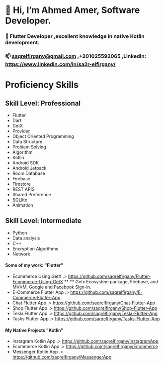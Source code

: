 #  👋 Hi, I’m Ahmed Amer, Software Developer.
### 👀 Flutter Developer ,excellent knowledge in native Kotlin development.
### 📫 saqrelfirgany@gmail.com ,+201025592065 ,LinkedIn: https://www.linkedin.com/in/sa2r-elfirgany/
 
# Proficiency Skills
## Skill Level: Professional

- Flutter 
- Dart
- GetX
- Provider
- Object Oriented Programming
- Data Structure
- Problem Solving
- Algorithm
- Kotlin
- Android SDK
- Android Jetpack
- Room Database
- Firebase
- Firestore
- REST APIS
- Shared Preference
- SQLlite
- Animation

## Skill Level: Intermediate
- Python
- Data analysis
- C++
- Encryption Algorithms
- Network


#### Some of my work: "Flutter"

- Ecommerce Using GetX .> https://github.com/saqrelfirgany/Flutter-Ecommerce-Using-GetX
** ** Getx Ecosystem package, Firebase, and MVVM, Google and Facebook Sign-in.
- E-Commerce Flutter App .> https://github.com/saqrelfirgany/E-Commerce-Flutter-App
- Chat Flutter App .> https://github.com/saqrelfirgany/Chat-Flutter-App
- Shop Flutter App .> https://github.com/saqrelfirgany/Shop-Flutter-App
- Tesla Flutter App .> https://github.com/saqrelfirgany/Tesla-Flutter-App
- Tasks Flutter App .> https://github.com/saqrelfirgany/Tasks-Flutter-App


#### My Native Projects "Kotlin"

- Instagram Kotlin App .> https://github.com/saqrelfirgany/InstagramApp
- Ecommerce Kotlin App .> https://github.com/saqrelfirgany/Ecommerce
- Messenger Kotlin App .> https://github.com/saqrelfirgany/MessengerApp
